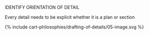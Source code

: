 IDENTIFY ORIENTATION OF DETAIL

Every detail needs to be explicit whether it is a plan or section

{% include cart-philosophies/drafting-of-details/05-image.svg %}